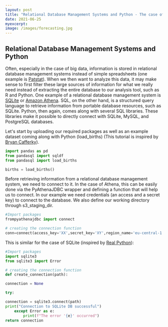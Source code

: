 ```yaml
---
layout: post
title: "Relational Database Management Systems and Python - The case of SQL "
date: 2021-06-25
myexcerpt: 
image: /images/forecasting.jpg
---
```


## Relational Database Management Systems and Python 

Often, especially in the case of big data, information is stored in relational database management systems instead of simple spreadsheets (one example is [Patstat](https://www.epo.org/searching-for-patents/business/patstat.html)). When we then want to analyze this data, it may make sense to first filter these large sources of information for what we really need instead of extracting the entire database to our analysis tool, such as R and Python. One example of a relational database management system is [SQLite](https://www.sqlite.org/index.html) or [Amazon Athena](https://aws.amazon.com/athena/?nc=sn&loc=0&whats-new-cards.sort-by=item.additionalFields.postDateTime&whats-new-cards.sort-order=desc). SQL, on the other hand, is a structured query language to retrieve information from portable database resources, such as SQLite. Python, then again, comes along with several SQL libraries. These libraries make it possible to directly connect with SQLite, MySQL, and PostgreSQL databases. 

Let's start by uploading our required packages as well as an example dataset coming along with Python (load_births) (This tutorial is inspired by [Bryan Cafferky](https://www.youtube.com/watch?v=xY54Emo8rQM)). 

```python
import pandas as pd
from pandasql import sqldf 
from pandasql import load_births

births = load_births()
```

Before retrieving information from a relational database management system, we need to connect to it. In the case of Athena, this can be easily done via the PyAthenaJDBC wrapper and defining a function that will help us to connect. In our example we need credentials (an access and a secret key) to connect to the database. We also define our working directory through s3_staging_dir. 

```python
#Import packages
frompyathenajdbc import connect

# creating the connection function
conn=connect(access_key='XX',secret_key='XY',region_name='eu-central-1',schema_name='default',s3_staging_dir='s3://aws-athena-query-results-980872539443-eu-central-1/')
```
This is similar for the case of SQLite (inspired by [Real Python](https://realpython.com/python-sql-libraries/)): 

```python
#Import packages
import sqlite3
from sqlite3 import Error

# creating the connection function
def create_connection(path):

connection = None

try:

connection = sqlite3.connect(path)
print("Connection to SQLite DB successful")
    except Error as e:
        print(f"The error '{e}' occurred")
return connection
```


